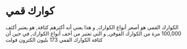 # كوارك قمي

الكوارك القمي هو أصغر أنواع الكوارك, و هذا يعني أنه أكثرهم كثافة, هو يعتبر أكثف
100,000 مرة من الكوارك الفوقي, و التي تعتبر من أخف أنواع الكوارك, في حين أن
كثافة الكوارك القمي 173 بليون الكترون فولت
